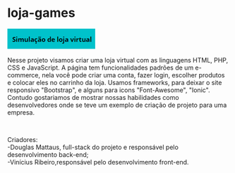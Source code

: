 # loja-games
<meta charset="utf-8">
<img src="tilt.png"><br>
<p>Nesse projeto visamos criar uma loja virtual com as linguagens HTML, PHP, CSS e JavaScript. A página tem funcionalidades padrões de um e-commerce, nela você pode criar uma conta, fazer login, escolher produtos e colocar eles no carrinho da loja. Usamos frameworks, para deixar o site responsivo "Bootstrap", e alguns para icons "Font-Awesome", "Ionic". Contudo gostariamos de mostrar nossas habilidades como desenvolvedores onde se teve um exemplo de criação de projeto para uma empresa.</p><br>
<p>Criadores:<br>
-Douglas Mattaus, full-stack do projeto e responsável pelo desenvolvimento back-end;<br>
-Vinícius Ribeiro,responsável pelo desenvolvimento front-end.

